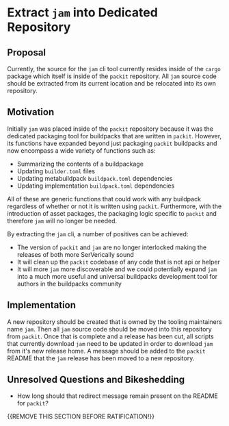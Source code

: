 # Extract `jam` into Dedicated Repository

## Proposal

Currently, the source for the `jam` cli tool currently resides inside of the
`cargo` package which itself is inside of the `packit` repository. All `jam`
source code should be extracted from its current location and be relocated into
its own repository.

## Motivation

Initially `jam` was placed inside of the `packit` repository because it was the
dedicated packaging tool for buildpacks that are written in `packit`. However,
its functions have expanded beyond just packaging `packit` buildpacks and now
encompass a wide variety of functions such as:
* Summarizing the contents of a buildpackage
* Updating `builder.toml` files
* Updating metabuildpack `buildpack.toml` dependencies
* Updating implementation `buildpack.toml` dependencies

All of these are generic functions that could work with any buildpack
regardless of whether or not it is written using `packit`. Furthermore, with
the introduction of asset packages, the packaging logic specific to `packit`
and therefore `jam` will no longer be needed.

By extracting the `jam` cli, a number of positives can be achieved:
* The version of `packit` and `jam` are no longer interlocked making the
  releases of both more SerVerically sound
* It will clean up the `packit` codebase of any code that is not api or helper
* It will more `jam` more discoverable and we could potentially expand `jam`
  into a much more useful and universal buildpacks development tool for authors
  in the buildpacks community

## Implementation

A new repository should be created that is owned by the tooling maintainers
name `jam`. Then all `jam` source code should be moved into this repository
from `packit`. Once that is complete and a release has been cut, all scripts
that currently download `jam` need to be updated in order to download `jam`
from it's new release home. A message should be added to the `packit` README
that the `jam` release has been moved to a new repository.

## Unresolved Questions and Bikeshedding

* How long should that redirect message remain present on the README for
  `packit`?

{{REMOVE THIS SECTION BEFORE RATIFICATION!}}
